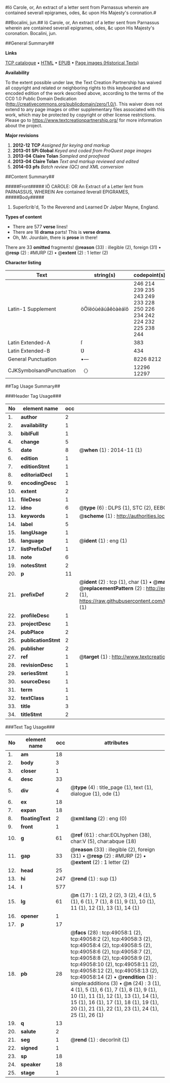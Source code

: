 #Iö Carole, or, An extract of a letter sent from Parnassus wherein are contained severall epigrames, odes, &c upon His Majesty's coronation.#

##Bocalini, jun.##
Iö Carole, or, An extract of a letter sent from Parnassus wherein are contained severall epigrames, odes, &c upon His Majesty's coronation.
Bocalini, jun.

##General Summary##

**Links**

[TCP catalogue](http://www.ota.ox.ac.uk/tcp/)  • 
[HTML](http://tei.it.ox.ac.uk/tcp/Texts-HTML/free/A45/A45959.html)  • 
[EPUB](http://tei.it.ox.ac.uk/tcp/Texts-EPUB/free/A45/A45959.epub) • 
[Page images (Historical Texts)](https://historicaltexts.jisc.ac.uk/eebo-11781053e)

**Availability**

To the extent possible under law, the Text Creation Partnership has waived all copyright and related or neighboring rights to this keyboarded and encoded edition of the work described above, according to the terms of the CC0 1.0 Public Domain Dedication (http://creativecommons.org/publicdomain/zero/1.0/). This waiver does not extend to any page images or other supplementary files associated with this work, which may be protected by copyright or other license restrictions. Please go to https://www.textcreationpartnership.org/ for more information about the project.

**Major revisions**

1. __2012-12__ __TCP__ *Assigned for keying and markup*
1. __2013-01__ __SPi Global__ *Keyed and coded from ProQuest page images*
1. __2013-04__ __Claire Tolan__ *Sampled and proofread*
1. __2013-04__ __Claire Tolan__ *Text and markup reviewed and edited*
1. __2014-03__ __pfs__ *Batch review (QC) and XML conversion*

##Content Summary##

#####Front#####
IÖ CAROLE: OR An Extract of a Letter ſent from PARNASSUS, WHEREIN Are contained ſeverall EPIGRAMES, 
#####Body#####

1. Superſcrib'd, To the Reverend and Learned Dr Jaſper Mayne, England.

**Types of content**

  * There are 577 **verse** lines!
  * There are 18 **drama** parts! This is **verse drama**.
  * Oh, Mr. Jourdain, there is **prose** in there!

There are 33 **omitted** fragments! 
 @__reason__ (33) : illegible (2), foreign (31)  •  @__resp__ (2) : #MURP (2)  •  @__extent__ (2) : 1 letter (2)

**Character listing**


|Text|string(s)|codepoint(s)|
|---|---|---|
|Latin-1 Supplement|öÖïëóùéäúâêòàèáîô|246 214 239 235 243 249 233 228 250 226 234 242 224 232 225 238 244|
|Latin Extended-A|ſ|383|
|Latin Extended-B|Ʋ|434|
|General Punctuation|•—|8226 8212|
|CJKSymbolsandPunctuation|〈〉|12296 12297|

##Tag Usage Summary##

###Header Tag Usage###

|No|element name|occ|attributes|
|---|---|---|---|
|1.|__author__|2||
|2.|__availability__|1||
|3.|__biblFull__|1||
|4.|__change__|5||
|5.|__date__|8| @__when__ (1) : 2014-11 (1)|
|6.|__edition__|1||
|7.|__editionStmt__|1||
|8.|__editorialDecl__|1||
|9.|__encodingDesc__|1||
|10.|__extent__|2||
|11.|__fileDesc__|1||
|12.|__idno__|6| @__type__ (6) : DLPS (1), STC (2), EEBO-CITATION (1), OCLC (1), VID (1)|
|13.|__keywords__|1| @__scheme__ (1) : http://authorities.loc.gov/ (1)|
|14.|__label__|5||
|15.|__langUsage__|1||
|16.|__language__|1| @__ident__ (1) : eng (1)|
|17.|__listPrefixDef__|1||
|18.|__note__|6||
|19.|__notesStmt__|2||
|20.|__p__|11||
|21.|__prefixDef__|2| @__ident__ (2) : tcp (1), char (1)  •  @__matchPattern__ (2) : ([0-9\-]+):([0-9IVX]+) (1), (.+) (1)  •  @__replacementPattern__ (2) : http://eebo.chadwyck.com/downloadtiff?vid=$1&page=$2 (1), https://raw.githubusercontent.com/textcreationpartnership/Texts/master/tcpchars.xml#$1 (1)|
|22.|__profileDesc__|1||
|23.|__projectDesc__|1||
|24.|__pubPlace__|2||
|25.|__publicationStmt__|2||
|26.|__publisher__|2||
|27.|__ref__|1| @__target__ (1) : http://www.textcreationpartnership.org/docs/. (1)|
|28.|__revisionDesc__|1||
|29.|__seriesStmt__|1||
|30.|__sourceDesc__|1||
|31.|__term__|1||
|32.|__textClass__|1||
|33.|__title__|3||
|34.|__titleStmt__|2||


###Text Tag Usage###

|No|element name|occ|attributes|
|---|---|---|---|
|1.|__am__|18||
|2.|__body__|3||
|3.|__closer__|1||
|4.|__desc__|33||
|5.|__div__|4| @__type__ (4) : title_page (1), text (1), dialogue (1), ode (1)|
|6.|__ex__|18||
|7.|__expan__|18||
|8.|__floatingText__|2| @__xml:lang__ (2) : eng (0)|
|9.|__front__|1||
|10.|__g__|61| @__ref__ (61) : char:EOLhyphen (38), char:V (5), char:abque (18)|
|11.|__gap__|33| @__reason__ (33) : illegible (2), foreign (31)  •  @__resp__ (2) : #MURP (2)  •  @__extent__ (2) : 1 letter (2)|
|12.|__head__|25||
|13.|__hi__|247| @__rend__ (1) : sup (1)|
|14.|__l__|577||
|15.|__lg__|61| @__n__ (17) : 1 (2), 2 (2), 3 (2), 4 (1), 5 (1), 6 (1), 7 (1), 8 (1), 9 (1), 10 (1), 11 (1), 12 (1), 13 (1), 14 (1)|
|16.|__opener__|1||
|17.|__p__|17||
|18.|__pb__|28| @__facs__ (28) : tcp:49058:1 (2), tcp:49058:2 (2), tcp:49058:3 (2), tcp:49058:4 (2), tcp:49058:5 (2), tcp:49058:6 (2), tcp:49058:7 (2), tcp:49058:8 (2), tcp:49058:9 (2), tcp:49058:10 (2), tcp:49058:11 (2), tcp:49058:12 (2), tcp:49058:13 (2), tcp:49058:14 (2)  •  @__rendition__ (3) : simple:additions (3)  •  @__n__ (24) : 3 (1), 4 (1), 5 (1), 6 (1), 7 (1), 8 (1), 9 (1), 10 (1), 11 (1), 12 (1), 13 (1), 14 (1), 15 (1), 16 (1), 17 (1), 18 (1), 19 (1), 20 (1), 21 (1), 22 (1), 23 (1), 24 (1), 25 (1), 26 (1)|
|19.|__q__|13||
|20.|__salute__|2||
|21.|__seg__|1| @__rend__ (1) : decorInit (1)|
|22.|__signed__|1||
|23.|__sp__|18||
|24.|__speaker__|18||
|25.|__stage__|1||

